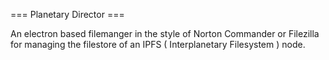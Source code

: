 === Planetary Director ===

An electron based filemanger in the style of Norton Commander or Filezilla for managing the filestore of an IPFS ( Interplanetary Filesystem ) node.

